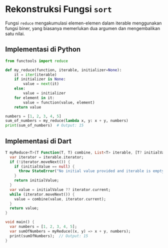 # Rekonstruksi Fungsi `sort`

Fungsi `reduce` mengakumulasi elemen-elemen dalam iterable menggunakan fungsi biner, yang biasanya memerlukan dua argumen dan mengembalikan satu nilai.

## Implementasi di Python

```python
from functools import reduce

def my_reduce(function, iterable, initializer=None):
    it = iter(iterable)
    if initializer is None:
        value = next(it)
    else:
        value = initializer
    for element in it:
        value = function(value, element)
    return value

numbers = [1, 2, 3, 4, 5]
sum_of_numbers = my_reduce(lambda x, y: x + y, numbers)
print(sum_of_numbers)  # Output: 15
```

## Implementasi di Dart

```dart
T myReduce<T>(T Function(T, T) combine, List<T> iterable, [T? initialValue]) {
  var iterator = iterable.iterator;
  if (!iterator.moveNext()) {
    if (initialValue == null) {
      throw StateError("No initial value provided and iterable is empty");
    }
    return initialValue;
  }
  var value = initialValue ?? iterator.current;
  while (iterator.moveNext()) {
    value = combine(value, iterator.current);
  }
  return value;
}

void main() {
  var numbers = [1, 2, 3, 4, 5];
  var sumOfNumbers = myReduce((x, y) => x + y, numbers);
  print(sumOfNumbers);  // Output: 15
}
```

